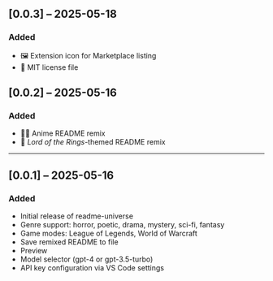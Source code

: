 ## [0.0.3] – 2025-05-18

### Added
- 🖼️ Extension icon for Marketplace listing
- 📄 MIT license file

## [0.0.2] – 2025-05-16

### Added
- 🏴‍☠️ Anime README remix
- 💍 *Lord of the Rings*-themed README remix

---

## [0.0.1] – 2025-05-16

### Added
- Initial release of readme-universe
- Genre support: horror, poetic, drama, mystery, sci-fi, fantasy
- Game modes: League of Legends, World of Warcraft
- Save remixed README to file
- Preview
- Model selector (gpt-4 or gpt-3.5-turbo)
- API key configuration via VS Code settings